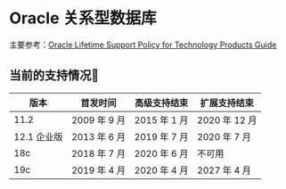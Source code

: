 # Oracle 关系型数据库
主要参考：[Oracle Lifetime Support Policy for Technology Products Guide](https://www.oracle.com/us/assets/lifetime-support-technology-069183.pdf)

## 当前的支持情况

|版本|首发时间|高级支持结束|扩展支持结束|
|---|---|---|---|
|11.2|2009 年 9 月|2015 年 1 月|2020 年 12 月|
|12.1 企业版|2013 年 6 月|2019 年 7 月|2020 年 7 月|
|18c|2018 年 7 月|2020 年 6 月|不可用|
|19c|2019 年 4 月|2020 年 4 月|2027 年 4 月|
